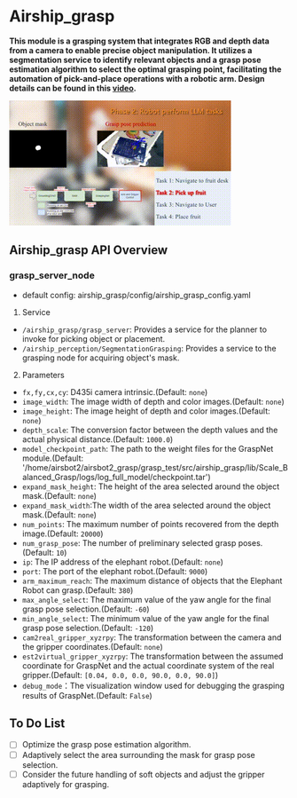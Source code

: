 # Airship_grasp
**This module is a grasping system that integrates RGB and depth data from a camera to enable precise object manipulation. It utilizes a segmentation service to identify relevant objects and a grasp pose estimation algorithm to select the optimal grasping point, facilitating the automation of pick-and-place operations with a robotic arm. Design details can be found in this [video](https://www.youtube.com/watch?v=EuKlE1woDns).**

![grasp_scene](doc/airship_grasp.gif)
## Airship_grasp API Overview
### grasp_server_node
* default config: airship_grasp/config/airship_grasp_config.yaml
1. Service
  * `/airship_grasp/grasp_server`: Provides a service for the planner to invoke for picking object or placement.
  * `/airship_perception/SegmentationGrasping`: Provides a service to the grasping node for acquiring object's mask.
2. Parameters
  * `fx,fy,cx,cy`: D435i camera intrinsic.(Default: `none`)
  * `image_width`: The image width of depth and color images.(Default: `none`)
  * `image_height`: The image height of depth and color images.(Default: `none`)
  * `depth_scale`: The conversion factor between the depth values  and the actual physical distance.(Default: `1000.0`)
  * `model_checkpoint_path`: The path to the weight files for the GraspNet module.(Default: '/home/airsbot2/airsbot2_grasp/grasp_test/src/airship_grasp/lib/Scale_Balanced_Grasp/logs/log_full_model/checkpoint.tar')
  * `expand_mask_height`: The height of the area selected around the object mask.(Default: `none`)
  * `expand_mask_width`:The width of the area selected around the object mask.(Default: `none`)
  * `num_points`: The maximum number of points recovered from the depth image.(Default: `20000`)
  * `num_grasp_pose`: The number of preliminary  selected grasp poses.(Default: `10`)
  * `ip`: The IP address of the elephant robot.(Default: `none`)
  * `port`: The port of the elephant robot.(Default: `9000`)
  * `arm_maximum_reach`: The maximum distance of objects that the Elephant Robot can grasp.(Default: `380`)
  * `max_angle_select`: The maximum value of the yaw angle for the final grasp pose selection.(Default: `-60`)
  * `min_angle_select`: The minimum value of the yaw angle for the final grasp pose selection.(Default: `-120`)
  * `cam2real_gripper_xyzrpy`: The transformation between the camera and the gripper coordinates.(Default: `none`)
  * `est2virtual_gripper_xyzrpy`: The transformation between the assumed coordinate for GraspNet and the actual coordinate system of the real gripper.(Default: `[0.04, 0.0, 0.0, 90.0, 0.0, 90.0]`)
  * `debug_mode`：The visualization window used for debugging the grasping results of GraspNet.(Default: `False`)

## To Do List
- [ ]  Optimize the grasp pose estimation algorithm.
- [ ]  Adaptively select the area surrounding the mask for grasp pose selection.
- [ ]  Consider the future handling of soft objects and adjust the gripper adaptively for grasping.
